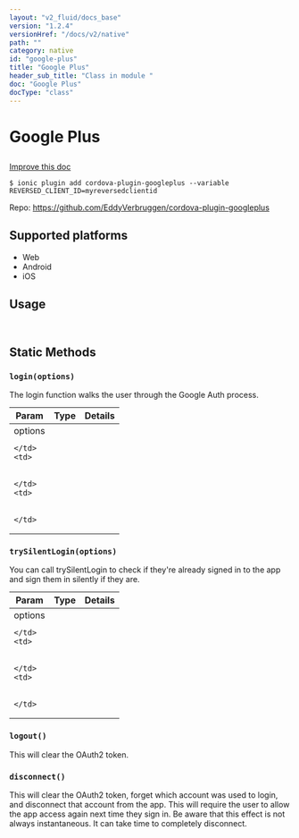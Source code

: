 ```yaml
---
layout: "v2_fluid/docs_base"
version: "1.2.4"
versionHref: "/docs/v2/native"
path: ""
category: native
id: "google-plus"
title: "Google Plus"
header_sub_title: "Class in module "
doc: "Google Plus"
docType: "class"
---
```









<h1 class="api-title">

  
  Google Plus
  

  

  

</h1>

<a class="improve-v2-docs" href="http://github.com/driftyco/ionic-native/edit/master/-native/src/plugins/google-plus.ts#L0">
  Improve this doc
</a>





<!-- decorators -->


<pre><code>$ ionic plugin add cordova-plugin-googleplus --variable REVERSED_CLIENT_ID=myreversedclientid</code></pre>
<p>Repo:
  <a href="https://github.com/EddyVerbruggen/cordova-plugin-googleplus">
    https://github.com/EddyVerbruggen/cordova-plugin-googleplus
  </a>
</p>

<!-- description -->



<!-- @platforms tag -->
<h2>Supported platforms</h2>

<ul>
  <li>Web</li>
  
  <li>Android</li>
  
  <li>iOS</li>
  </ul>

<!-- @platforms tag end -->


<!-- @usage tag -->

<h2>Usage</h2>

<pre><code>
</code></pre>




<!-- @property tags -->
<h2>Static Methods</h2>
<div id="login"></div>
<h3><code>login(options)</code>

</h3>

The login function walks the user through the Google Auth process.


<table class="table param-table" style="margin:0;">
  <thead>
  <tr>
    <th>Param</th>
    <th>Type</th>
    <th>Details</th>
  </tr>
  </thead>
  <tbody>
  
  <tr>
    <td>
      options
      
      
    </td>
    <td>
      

    </td>
    <td>
      
      
    </td>
  </tr>
  
  </tbody>
</table>







<div id="trySilentLogin"></div>
<h3><code>trySilentLogin(options)</code>

</h3>

You can call trySilentLogin to check if they're already signed in to the app and sign them in silently if they are.


<table class="table param-table" style="margin:0;">
  <thead>
  <tr>
    <th>Param</th>
    <th>Type</th>
    <th>Details</th>
  </tr>
  </thead>
  <tbody>
  
  <tr>
    <td>
      options
      
      
    </td>
    <td>
      

    </td>
    <td>
      
      
    </td>
  </tr>
  
  </tbody>
</table>







<div id="logout"></div>
<h3><code>logout()</code>

</h3>

This will clear the OAuth2 token.










<div id="disconnect"></div>
<h3><code>disconnect()</code>

</h3>

This will clear the OAuth2 token, forget which account was used to login, and disconnect that account from the app. This will require the user to allow the app access again next time they sign in. Be aware that this effect is not always instantaneous. It can take time to completely disconnect.











<!-- methods on the class --><!-- related link --><!-- end content block -->


<!-- end body block -->

